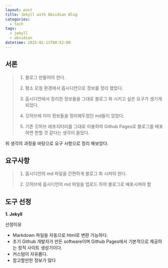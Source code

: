 ```yaml
---
layout: post
title: Jekyll with Obsidian Blog
categories:
  - tech
tags:
  - jekyll
  - obsidian
datetime: 2025-02-11T00:52:00
---
```

## 서론

> 1. 블로그 만들어야 한다.
> 
> 2. 평소 로컬 환경에서 옵시디언으로 정보를 정리 했었다.
> 
> 3. 옵시디언에서 정리한 정보들을 그대로 블로그 화 시키고 싶은 요구가 생기게 되었다.
> 
> 4. 깃허브에 이미 정보들을 정리해두었던 md들이 있었다.
> 
> 5. 기존 깃허브 레포지터리를 그대로 이용하여 Github Pages로 블로그를 배포하면 편할 것 같다는 생각이 들었다.

위 생각의 과정을 바탕으로 요구 사항으로 정리 해보았다.

## 요구사항

> 1. 옵시디언의 md 파일을 간편하게 블로그 화 시켜야 한다.
> 
> 2. 깃허브에 옵시디언의 md 파일을 업로드 하여 블로그로 배포시켜야 함

## 도구 선정

**1. Jekyll**

선정이유
- Markdown 파일을 자동으로 html로 변환 가능하다.
- 초기 Github 개발자가 만든 software이며 Github Pages에서 기본적으로 제공하는 정적 사이트 생성기이다.
- 커스텀이 자유롭다.
- 참고할만한 정보가 많다
